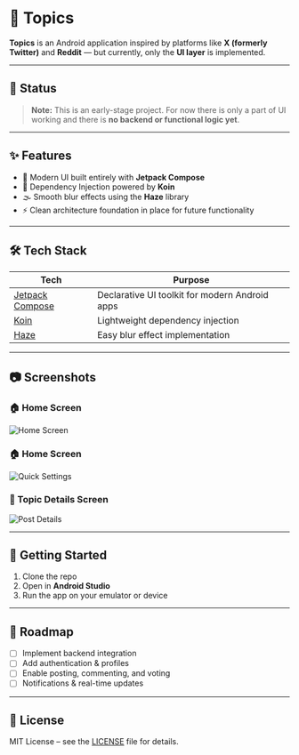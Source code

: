 # 📱 Topics

**Topics** is an Android application inspired by platforms like **X (formerly Twitter)** and **Reddit** — but currently, only the **UI layer** is implemented.

---

## 🚧 Status

> **Note:** This is an early-stage project. For now there is only a part of UI working and there is **no backend or functional logic yet**.

---

## ✨ Features

- 📱 Modern UI built entirely with **Jetpack Compose**
- 💉 Dependency Injection powered by **Koin**
- 🌫️ Smooth blur effects using the **Haze** library
- ⚡ Clean architecture foundation in place for future functionality

---

## 🛠️ Tech Stack

| Tech | Purpose |
|------|---------|
| [Jetpack Compose](https://developer.android.com/jetpack/compose) | Declarative UI toolkit for modern Android apps |
| [Koin](https://insert-koin.io/) | Lightweight dependency injection |
| [Haze](https://github.com/chrisbanes/haze) | Easy blur effect implementation |

---

## 📷 Screenshots

### 🏠 Home Screen
![Home Screen](screenshots/home_screen.png)

### 🏠 Home Screen
![Quick Settings](screenshots/quick_settings.png)

### 📝 Topic Details Screen
![Post Details](screenshots/topic_details.png)

---

## 🚀 Getting Started

1. Clone the repo
2. Open in **Android Studio**
3. Run the app on your emulator or device

---

## 📌 Roadmap

- [ ] Implement backend integration
- [ ] Add authentication & profiles
- [ ] Enable posting, commenting, and voting
- [ ] Notifications & real-time updates

---

## 📄 License

MIT License – see the [LICENSE](LICENSE) file for details.
